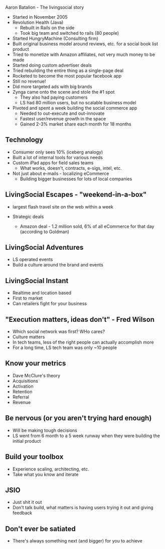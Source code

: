 Aaron Batalion - The livingsocial story

- Started in November 2005
- Revolution Health (Java)
  - Rebuilt in Rails on the side
  - Took big team and switched to rails (80 people)
- Started HungryMachine (Consulting firm)
- Built original business model around reviews, etc. for a social book list product
- Tried to monetize with Amazon affiliates, not very much money to be made
- Started doing custom advertiser deals
- Tried rebuilding the entire thing as a single-page deal
- Rocketed to become the most popular facebook app
- Still no revenue!
- Did more targeted ads with big brands
- Zynga came onto the scene and stole the #1 spot
  - They also had paying customers
  - LS had 80 million users, but no scalable business model
- Pivoted and spent a week building the social commerce app
  - Needed to out-execute and out-innovate
  - Fastest user/revenue growth in the space
  - Gained 2-3% market share each month for 18 months

## Technology
- Consumer only sees 10% (iceberg analogy)
- Built a lot of internal tools for various needs
- Custom iPad apps for field sales teams
  - What works, doesn't, contracts, e-sigs, intel, etc.
- Not just about e-mails - localizing eCommerce
  - Building bigger businesses for lots of local companies

## LivingSocial Escapes - "weekend-in-a-box"
- largest flash travel site on the web within a week

- Strategic deals
  - Amazon deal - 1.2 million sold, 6% of all eCommerce for that day (according to Goldman)
  
## LivingSocial Adventures
- LS operated events
- Build a culture around the brand and events

## LivingSocial Instant
- Realtime and location based
- First to market
- Can retailers fight for your business

## "Execution matters, ideas don't" - Fred Wilson
- Which social network was first?  WHo cares?
- Culture matters
- In tech teams, less of the right people can actually accomplish more
- For a long time, LS tech team was only ~10 people

## Know your metrics
- Dave McClure's theory
- Acquisitions
- Activation
- Retention
- Referral
- Revenue

## Be nervous (or you aren't trying hard enough)
- Will be making tough decisions
- LS went from 6 month to a 5 week runway when they were building the initial product

## Build your toolbox
- Experience scaling, architecting, etc.
- Take what you know and iterate

## JSIO
- Just shit it out
- Don't talk build, what matters is having users trying it out and giving feedback

## Don't ever be satiated
- There's always something next (and bigger) for you to achieve